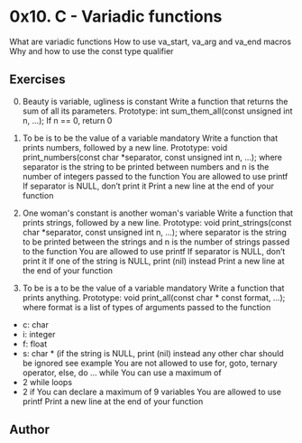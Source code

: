 # 0x10. C - Variadic functions

What are variadic functions
How to use va_start, va_arg and va_end macros
Why and how to use the const type qualifier

## Exercises

0. Beauty is variable, ugliness is constant
Write a function that returns the sum of all its parameters.
Prototype: int sum_them_all(const unsigned int n, ...);
If n == 0, return 0

1. To be is to be the value of a variable mandatory
Write a function that prints numbers, followed by a new line.
Prototype: void print_numbers(const char *separator, const unsigned int n, ...);
where separator is the string to be printed between numbers
and n is the number of integers passed to the function
You are allowed to use printf
If separator is NULL, don’t print it
Print a new line at the end of your function

2. One woman's constant is another woman's variable
Write a function that prints strings, followed by a new line.
Prototype: void print_strings(const char *separator, const unsigned int n, ...);
where separator is the string to be printed between the strings
and n is the number of strings passed to the function
You are allowed to use printf
If separator is NULL, don’t print it
If one of the string is NULL, print (nil) instead
Print a new line at the end of your function

3. To be is a to be the value of a variable mandatory
Write a function that prints anything.
Prototype: void print_all(const char * const format, ...);
where format is a list of types of arguments passed to the function
* c: char
* i: integer
* f: float
* s: char * (if the string is NULL, print (nil) instead
any other char should be ignored
see example
You are not allowed to use for, goto, ternary operator, else, do ... while
You can use a maximum of
* 2 while loops
* 2 if
You can declare a maximum of 9 variables
You are allowed to use printf
Print a new line at the end of your function

## Author
